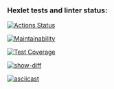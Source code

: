 ### Hexlet tests and linter status:
[![Actions Status](https://github.com/Blind-Beast/python-project-50/actions/workflows/hexlet-check.yml/badge.svg)](https://github.com/Blind-Beast/python-project-50/actions)

[![Maintainability](https://api.codeclimate.com/v1/badges/55d33bbe36b5f50bfa21/maintainability)](https://codeclimate.com/github/Blind-Beast/python-project-50/maintainability)

[![Test Coverage](https://api.codeclimate.com/v1/badges/55d33bbe36b5f50bfa21/test_coverage)](https://codeclimate.com/github/Blind-Beast/python-project-50/test_coverage)

[![show-diff](https://github.com/Blind-Beast/python-project-50/actions/workflows/my_workflow.yml/badge.svg)](https://github.com/Blind-Beast/python-project-50/actions/workflows/my_workflow.yml)

[![asciicast](https://asciinema.org/a/IrGcL9xWg58ILpZKdwIU44mpy.svg)](https://asciinema.org/a/IrGcL9xWg58ILpZKdwIU44mpy)